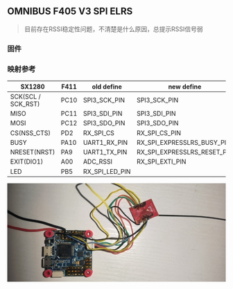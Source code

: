 ## OMNIBUS F405 V3 SPI ELRS

> 目前存在RSSI稳定性问题，不清楚是什么原因，总提示RSSI信号弱

### 固件

### 映射参考

| SX1280             | F411 | old define     | new define                  |
| ------------------ | ---- | -------------- | --------------------------- |
| SCK(SCL / SCK_RST) | PC10 | SPI3_SCK_PIN   | SPI3_SCK_PIN                |
| MISO               | PC11 | SPI3_SDI_PIN   | SPI3_SDI_PIN                |
| MOSI               | PC12 | SPI3_SDO_PIN   | SPI3_SDO_PIN                |
| CS(NSS_CTS)        | PD2  | RX_SPI_CS      | RX_SPI_CS_PIN               |
| BUSY               | PA10 | UART1_RX_PIN   | RX_SPI_EXPRESSLRS_BUSY_PIN  |
| NRESET(NRST)       | PA9  | UART1_TX_PIN   | RX_SPI_EXPRESSLRS_RESET_PIN |
| EXIT(DIO1)         | A00  | ADC_RSSI       | RX_SPI_EXTI_PIN             |
| LED                | PB5  | RX_SPI_LED_PIN |                             |

![](./img/20240603090315.png)